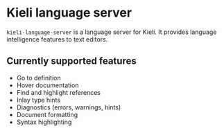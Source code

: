 # Kieli language server

`kieli-language-server` is a language server for Kieli. It provides language intelligence features to text editors.

## Currently supported features

- Go to definition
- Hover documentation
- Find and highlight references
- Inlay type hints
- Diagnostics (errors, warnings, hints)
- Document formatting
- Syntax highlighting
